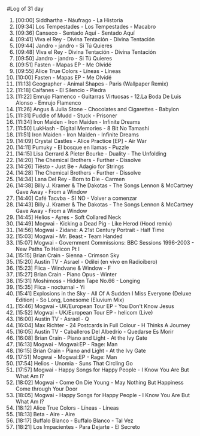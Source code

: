 #Log of 31 day

1. [00:00] Siddhartha - Náufrago - La Historia
1. [09:34] Los Tempestades - Los Tempestades - Macabro
1. [09:36] Canseco - Sentado Aquí - Sentado Aquí
1. [09:41] Viva el Rey - Divina Tentación - Divina Tentación
1. [09:44] Jandro - jandro - Si Tú Quieres
1. [09:48] Viva el Rey - Divina Tentación - Divina Tentación
1. [09:50] Jandro - jandro - Si Tú Quieres
1. [09:51] Fasten - Mapas EP - Me Olvidé
1. [09:55] Alice True Colors - Líneas - Líneas
1. [10:00] Fasten - Mapas EP - Me Olvidé
1. [11:13] Geographer - Animal Shapes - Paris (Wallpaper Remix)
1. [11:18] Caifanes - El Silencio - Piedra
1. [11:22] Emrujo Flamenco - Guitarras Virtuosas - 12.La Boda De Luis Alonso - Emrujo Flamenco
1. [11:26] Angus & Julia Stone - Chocolates and Cigarettes - Babylon
1. [11:31] Puddle of Mudd - Stuck - Prisoner
1. [11:34] Iron Maiden - Iron Maiden - Infinite Dreams
1. [11:50] LukHash - Digital Memories - 8 Bit No Tamashi
1. [11:51] Iron Maiden - Iron Maiden - Infinite Dreams
1. [14:09] Crystal Castles - Alice Practice [EP] - Air War
1. [14:11] Pumuky - El bosque en llamas - Puzzle
1. [14:15] Lisa Gerrard & Pieter Bourke - Duality - The Unfolding
1. [14:20] The Chemical Brothers - Further - Dissolve
1. [14:26] Tiësto - Just Be - Adagio for Strings
1. [14:28] The Chemical Brothers - Further - Dissolve
1. [14:34] Lana Del Rey - Born to Die - Carmen
1. [14:38] Billy J. Kramer & The Dakotas - The Songs Lennon & McCartney Gave Away - From a Window
1. [14:40] Café Tacvba - SI NO - Volver a comenzar
1. [14:43] Billy J. Kramer & The Dakotas - The Songs Lennon & McCartney Gave Away - From a Window
1. [14:45] Helios - Ayres - Soft Collared Neck
1. [14:49] Mogwai - Kicking a Dead Pig - Like Herod (Hood remix)
1. [14:56] Mogwai - Zidane: A 21st Century Portrait - Half Time
1. [15:03] Mogwai - Mr. Beast - Team Handed
1. [15:07] Mogwai - Government Commissions: BBC Sessions 1996-2003 - New Paths To Helicon Pt I
1. [15:15] Brian Crain - Sienna - Crimson Sky
1. [15:20] Austin TV - Asrael - Odilei (en vivo en Radioibero)
1. [15:23] Flica - Windvane & Window - F
1. [15:27] Brian Crain - Piano Opus - Winter
1. [15:31] Moshimoss - Hidden Tape No.66 - Longing
1. [15:35] Flica - nocturnal - Yi
1. [15:41] Explosions in the Sky - All Of A Sudden I Miss Everyone (Deluxe Edition) - So Long, Lonesome (Eluvium Mix)
1. [15:46] Mogwai - UK/European Tour EP - You Don't Know Jesus
1. [15:52] Mogwai - UK/European Tour EP - helicom (Live)
1. [16:00] Austin TV - Asrael - Q
1. [16:04] Max Richter - 24 Postcards in Full Colour - H Thinks A Journey
1. [16:05] Austin TV - Caballeros Del Albedrío - Quedarse Es Morir
1. [16:08] Brian Crain - Piano and Light - At the Ivy Gate
1. [16:13] Mogwai - Mogwai:EP - Rage: Man
1. [16:15] Brian Crain - Piano and Light - At the Ivy Gate
1. [17:51] Mogwai - Mogwai:EP - Rage: Man
1. [17:54] Helios - Unomia - Suns That Circling Go
1. [17:57] Mogwai - Happy Songs for Happy People - I Know You Are But What Am I?
1. [18:02] Mogwai - Come On Die Young - May Nothing But Happiness Come through Your Door
1. [18:05] Mogwai - Happy Songs for Happy People - I Know You Are But What Am I?
1. [18:12] Alice True Colors - Líneas - Líneas
1. [18:13] Beta - Aire - Aire
1. [18:17] Buffalo Blanco - Buffalo Blanco - Tal Vez
1. [18:21] Los Impacientes - Para Dejarte - El Secreto
